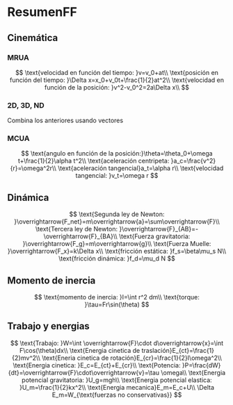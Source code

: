 # ResumenFF

## Cinemática

### MRUA

$$
\text{velocidad en función del tiempo: }v=v_0+at\\
\text{posición en función del tiempo: }\Delta x=x_0+v_0t+\frac{1}{2}at^2\\
\text{velocidad en función de la posición: }v^2-v_0^2=2a\Delta x\\
$$

### 2D, 3D, ND

Combina los anteriores usando vectores

### MCUA

$$
\text{angulo en función de la posición:}\theta=\theta_0+\omega t+\frac{1}{2}\alpha t^2\\
\text{aceleración centripeta: }a_c=\frac{v^2}{r}=\omega^2r\\
\text{aceleración tangencial}a_t=\alpha r\\
\text{velocidad tangencial: }v_t=\omega r
$$

## Dinámica

$$
\text{Segunda ley de Newton: }\overrightarrow{F_net}=m\overrightarrow{a}=\sum\overrightarrow{F}\\
\text{Tercera ley de Newton: }\overrightarrow{F}_{AB}=-\overrightarrow{F}_{BA}\\
\text{Fuerza gravitatoria: }\overrightarrow{F_g}=m\overrightarrow{g}\\
\text{Fuerza Muelle: }\overrightarrow{F_x}=k\Delta x\\
\text{fricción estática: }f_s=\beta\mu_s N\\
\text{fricción dinámica: }f_d=\mu_d N
$$

## Momento de inercia

$$
\text{momento de inercia: }I=\int r^2 dm\\
\text{torque: }\tau=Fr\sin(\theta)
$$

## Trabajo y energias

$$
\text{Trabajo: }W=\int \overrightarrow{F}\cdot d\overrightarrow{x}=\int F\cos(\theta)dx\\
\text{Energia cinetica de traslación}E_{ct}=\frac{1}{2}mv^2\\
\text{Eneria cinetica de rotación}E_{cr}=\frac{1}{2}I\omega^2\\
\text{Energia cinetica: }E_c=E_{ct}+E_{cr}\\
\text{Potencia: }P=\frac{dW}{dt}=\overrightarrow{F}\cdot\overrightarrow{v}=\tau \omega\\
\text{Energia potencial gravitatoria: }U_g=mgh\\
\text{Energia potencial elastica: }U_m=\frac{1}{2}kx^2\\
\text{Energia mecanica}E_m=E_c+U\\
\Delta E_m=W_{\text{fuerzas no conservativas}}
$$
